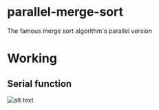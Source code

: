 # parallel-merge-sort
The famous merge sort algorithm's parallel version

# Working
## Serial function
![alt text]([http://url/to/img.png](https://files.codingninjas.in/article_images/the-merge-sort-for-doubly-linked-list-2-1643453524.jpg)https://files.codingninjas.in/article_images/the-merge-sort-for-doubly-linked-list-2-1643453524.jpg)
